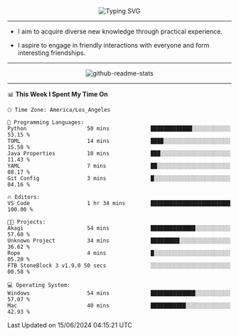 <p align="center">
  <img src="https://readme-typing-svg.demolab.com?font=Fira+Code&weight=500&size=32&duration=2500&pause=1600&center=true&vCenter=true&random=false&width=1024&height=64&lines=Hi+there+%F0%9F%91%8B;I'm+delighted+you+could+make+it+here+%F0%9F%8E%89;I'm+Harry%2C+a+college+student+still+finding+my+way" alt="Typing SVG" />
</p>


---


- I aim to acquire diverse new knowledge through practical experience.

- I aspire to engage in friendly interactions with everyone and form interesting friendships.


---


<p align="center">
  <img src="https://github-readme-stats.vercel.app/api?username=Harry-Jing&show_icons=true" alt="github-readme-stats"/>
</p>


---

<!--START_SECTION:waka-->
📊 **This Week I Spent My Time On** 

```text
🕑︎ Time Zone: America/Los_Angeles

💬 Programming Languages: 
Python                   50 mins             █████████████░░░░░░░░░░░░   53.15 % 
TOML                     14 mins             ████░░░░░░░░░░░░░░░░░░░░░   15.58 % 
Java Properties          10 mins             ███░░░░░░░░░░░░░░░░░░░░░░   11.43 % 
YAML                     7 mins              ██░░░░░░░░░░░░░░░░░░░░░░░   08.17 % 
Git Config               3 mins              █░░░░░░░░░░░░░░░░░░░░░░░░   04.16 % 

🔥 Editors: 
VS Code                  1 hr 34 mins        █████████████████████████   100.00 % 

🐱‍💻 Projects: 
Akagi                    54 mins             ██████████████░░░░░░░░░░░   57.60 % 
Unknown Project          34 mins             █████████░░░░░░░░░░░░░░░░   36.62 % 
Rope                     4 mins              █░░░░░░░░░░░░░░░░░░░░░░░░   05.20 % 
FTB StoneBlock 3 v1.9.0 S0 secs              ░░░░░░░░░░░░░░░░░░░░░░░░░   00.58 % 

💻 Operating System: 
Windows                  54 mins             ██████████████░░░░░░░░░░░   57.07 % 
Mac                      40 mins             ███████████░░░░░░░░░░░░░░   42.93 % 
```


 Last Updated on 15/06/2024 04:15:21 UTC
<!--END_SECTION:waka-->
